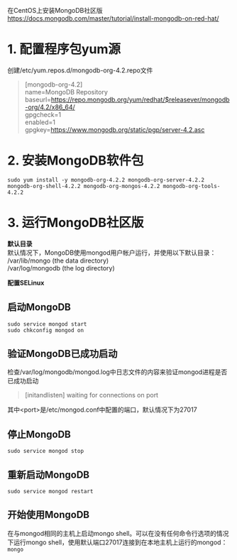 在CentOS上安装MongoDB社区版   
https://docs.mongodb.com/master/tutorial/install-mongodb-on-red-hat/

# 1. 配置程序包yum源
创建/etc/yum.repos.d/mongodb-org-4.2.repo文件  

> [mongodb-org-4.2]  
> name=MongoDB Repository  
> baseurl=https://repo.mongodb.org/yum/redhat/$releasever/mongodb-org/4.2/x86_64/  
> gpgcheck=1  
> enabled=1  
> gpgkey=https://www.mongodb.org/static/pgp/server-4.2.asc  


# 2. 安装MongoDB软件包

`sudo yum install -y mongodb-org-4.2.2 mongodb-org-server-4.2.2 mongodb-org-shell-4.2.2 mongodb-org-mongos-4.2.2 mongodb-org-tools-4.2.2`  


# 3. 运行MongoDB社区版

**默认目录**  
默认情况下，MongoDB使用mongod用户帐户运行，并使用以下默认目录：  
/var/lib/mongo (the data directory)  
/var/log/mongodb (the log directory)  

**配置SELinux**  

## 启动MongoDB  
`sudo service mongod start`  
`sudo chkconfig mongod on`

## 验证MongoDB已成功启动
检查/var/log/mongodb/mongod.log中日志文件的内容来验证mongod进程是否已成功启动  

> [initandlisten] waiting for connections on port <port>

其中\<port\>是/etc/mongod.conf中配置的端口，默认情况下为27017  

## 停止MongoDB
`sudo service mongod stop`

## 重新启动MongoDB
`sudo service mongod restart`

## 开始使用MongoDB
在与mongod相同的主机上启动mongo shell。可以在没有任何命令行选项的情况下运行mongo shell，使用默认端口27017连接到在本地主机上运行的mongod：  
`mongo`





